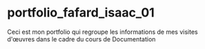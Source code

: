 # portfolio_fafard_isaac_01
Ceci est mon portfolio qui regroupe les informations de mes visites d'œuvres dans le cadre du cours de Documentation

